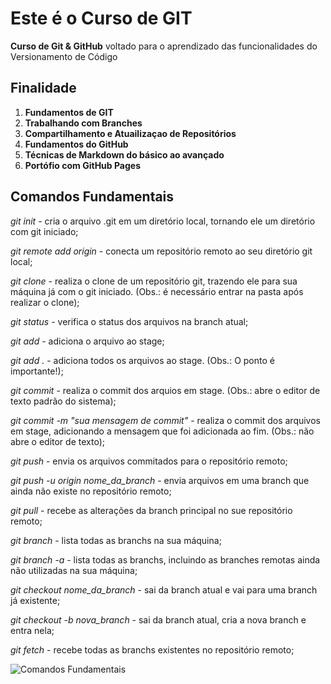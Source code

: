 # Este é o Curso de GIT

**Curso de Git & GitHub** voltado para o aprendizado das funcionalidades do Versionamento de Código

## Finalidade

1. **Fundamentos de GIT**
2. **Trabalhando com Branches**
3. **Compartilhamento e Atuailizaçao de Repositórios**
4. **Fundamentos do GitHub**
5. **Técnicas de Markdown do básico ao avançado**
6. **Portófio com GitHub Pages**

## Comandos Fundamentais

*git init* - cria o arquivo .git em um diretório local, tornando ele um diretório com git iniciado;

*git remote add origin <url>* - conecta um repositório remoto ao seu diretório git local;

*git clone <url>* - realiza o clone de um repositório git, trazendo ele para sua máquina já com o git iniciado. (Obs.: é necessário entrar na pasta após realizar o clone);

*git status* - verifica o status dos arquivos na branch atual;

*git add <arquivo>* - adiciona o arquivo ao stage;

*git add .* - adiciona todos os arquivos ao stage. (Obs.: O ponto é importante!);

*git commit* - realiza o commit dos arquios em stage. (Obs.: abre o editor de texto padrão do sistema);

*git commit -m "sua mensagem de commit"* - realiza o commit dos arquivos em stage, adicionando a mensagem que foi adicionada ao fim. (Obs.: não abre o editor de texto);

*git push* - envia os arquivos commitados para o repositório remoto;

*git push -u origin nome_da_branch* - envia arquivos em uma branch que ainda não existe no repositório remoto;

*git pull* - recebe as alterações da branch principal no sue repositório remoto;

*git branch* - lista todas as branchs na sua máquina;

*git branch -a* - lista todas as branchs, incluindo as branches remotas ainda não utilizadas na sua máquina;

*git checkout nome_da_branch* - sai da branch atual e vai para uma branch já existente;

*git checkout -b nova_branch* - sai da branch atual, cria a nova branch e entra nela;

*git fetch* - recebe todas as branchs existentes no repositório remoto;

![Comandos Fundamentais](RESUMO_GIT\01_primeiro_repo\img1.png)